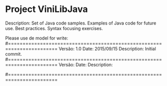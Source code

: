 # Project ViniLibJava
Description:
Set of Java code samples.
Examples of Java code for future use.
Best practices.
Syntax focusing exercises.

Please use de model for write:
#=======================================================================
Versão: 1.0
Date: 2015/09/15
Description:
    Initial commit.
#=======================================================================
Versão: 
Date: 
Description:
    
#=======================================================================
